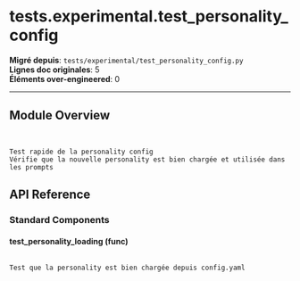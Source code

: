 # tests.experimental.test_personality_config

**Migré depuis**: `tests/experimental/test_personality_config.py`  
**Lignes doc originales**: 5  
**Éléments over-engineered**: 0  

---

## Module Overview

```text


Test rapide de la personality config
Vérifie que la nouvelle personality est bien chargée et utilisée dans les prompts

```

## API Reference

### Standard Components

#### test_personality_loading (func)

```text

Test que la personality est bien chargée depuis config.yaml

```
